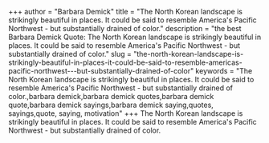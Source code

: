 +++
author = "Barbara Demick"
title = "The North Korean landscape is strikingly beautiful in places. It could be said to resemble America's Pacific Northwest - but substantially drained of color."
description = "the best Barbara Demick Quote: The North Korean landscape is strikingly beautiful in places. It could be said to resemble America's Pacific Northwest - but substantially drained of color."
slug = "the-north-korean-landscape-is-strikingly-beautiful-in-places-it-could-be-said-to-resemble-americas-pacific-northwest---but-substantially-drained-of-color"
keywords = "The North Korean landscape is strikingly beautiful in places. It could be said to resemble America's Pacific Northwest - but substantially drained of color.,barbara demick,barbara demick quotes,barbara demick quote,barbara demick sayings,barbara demick saying,quotes, sayings,quote, saying, motivation"
+++
The North Korean landscape is strikingly beautiful in places. It could be said to resemble America's Pacific Northwest - but substantially drained of color.
